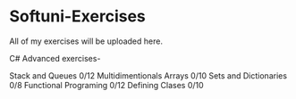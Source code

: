 # Softuni-Exercises

All of my exercises will be uploaded here.

C# Advanced exercises-

  Stack and Queues 0/12
  Multidimentionals Arrays 0/10
  Sets and Dictionaries 0/8
  Functional Programing 0/12
  Defining Clases 0/10
